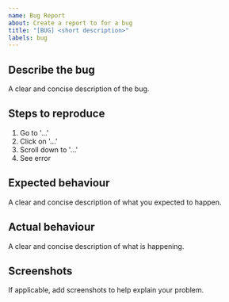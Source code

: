 ```yaml
---
name: Bug Report
about: Create a report to for a bug
title: "[BUG] <short description>"
labels: bug
---
```


## Describe the bug
A clear and concise description of the bug.

## Steps to reproduce
1. Go to '...'
2. Click on '...'
3. Scroll down to '...'
4. See error

## Expected behaviour
A clear and concise description of what you expected to happen.

## Actual behaviour
A clear and concise description of what is happening.

<!-- Remove section if not needed -->
## Screenshots
If applicable, add screenshots to help explain your problem.